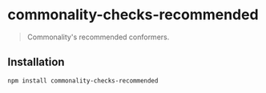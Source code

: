 # commonality-checks-recommended

> Commonality's recommended conformers.

## Installation

```sh
npm install commonality-checks-recommended
```
